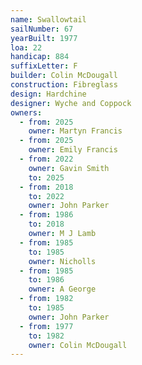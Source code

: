 ```yaml
---
name: Swallowtail
sailNumber: 67
yearBuilt: 1977
loa: 22
handicap: 884
suffixLetter: F
builder: Colin McDougall
construction: Fibreglass
design: Hardchine
designer: Wyche and Coppock
owners:
  - from: 2025
    owner: Martyn Francis
  - from: 2025
    owner: Emily Francis
  - from: 2022
    owner: Gavin Smith
    to: 2025
  - from: 2018
    to: 2022
    owner: John Parker
  - from: 1986
    to: 2018
    owner: M J Lamb
  - from: 1985
    to: 1985
    owner: Nicholls
  - from: 1985
    to: 1986
    owner: A George
  - from: 1982
    to: 1985
    owner: John Parker
  - from: 1977
    to: 1982
    owner: Colin McDougall
---
```

